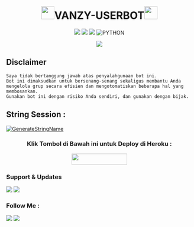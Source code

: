 <h1 align="center"><img src="./resources/extras/GeezFire.gif" width="35px">VANZY-USERBOT<img src="./resources/extras/GeezFire.gif" width="35px"></h1>

<p align="center">
    <a href="https://github.com/muhammadrizky16/Kyy-Userbot/commits/Kyy-Userbot"><img src="https://img.shields.io/github/last-commit/muhammadrizky16/Kyy-Userbot?color=ff0000&logo=github&logoColor=ffffff&style=for-the-badge" /></a>
    <a href="https://github.com/muhammadrizky16/Kyy-Userbot"> <img src="https://img.shields.io/github/repo-size/muhammadrizky16/Kyy-Userbot?logo=github&style=for-the-badge" /></a>
    <a href="https://pypi.org/project/Telethon/"><img src="https://img.shields.io/pypi/v/telethon?color=important&label=telethon&logo=python&logoColor=brightgreen&style=for-the-badge" /></a>
    <img alt="PYTHON" src="https://img.shields.io/badge/PYTHON-v3.9.6-purple?style=for-the-badge&logo=appveyor"/>
    </p>


<p align="center">
  <img src="https://telegra.ph/file/83eefa36c292483bf1375.jpg">
</p>


## Disclaimer

```
Saya tidak bertanggung jawab atas penyalahgunaan bot ini.
Bot ini dimaksudkan untuk bersenang-senang sekaligus membantu Anda
mengelola grup secara efisien dan mengotomatiskan beberapa hal yang membosankan.
Gunakan bot ini dengan risiko Anda sendiri, dan gunakan dengan bijak.
```


## String Session :
[![GenerateStringName](https://img.shields.io/badge/repl.it-generateStringName-white)](https://replit.com/@rizkyhmdanii16/StringSession)


<h3 align="center">Klik Tombol di Bawah ini untuk Deploy di Heroku :</h3>
<p align="center"><a href="https://heroku.com/deploy?template=https://github.com/muhammadrizky16/Kyy-Userbot/tree/Kyy-Userbot"> <img src="https://img.shields.io/badge/Deploy%20Ke%20Heroku-black?style=flat&logo=heroku" width="150" height="30.00" /></a></p>


### Support & Updates 
<a href="https://t.me/FlicksSupport"><img src="https://img.shields.io/badge/Join-Group%20Support-red.svg?style=for-the-badge&logo=Telegram"></a> <a href="https://t.me/ahhsudahlahhh"><img src="https://img.shields.io/badge/Join-Updates%20Channel-white.svg?style=for-the-badge&logo=Telegram"></a>

### Follow Me :
<p align="left">
<a href="https://github.com/muhammadrizky16"><img src="https://img.shields.io/badge/GitHub-Follow%20on%20GitHub-inactive.svg?logo=github"></a> <a href="https://instagram.com/rizkyhamdanii16_"><img src="https://img.shields.io/badge/Instagram-Follow%20on%20Instagram-important.svg?logo=instagram"></a>
</p>
